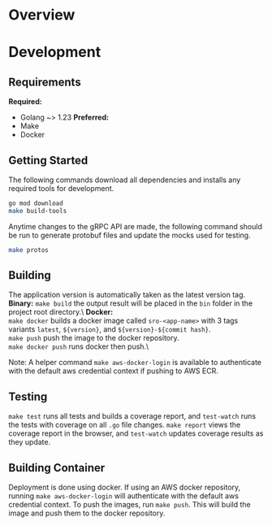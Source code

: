 # Overview


# Development
## Requirements
**Required:**
* Golang ~> 1.23
**Preferred:**
* Make
* Docker

## Getting Started
The following commands download all dependencies and installs any required tools for development.
```bash
go mod download
make build-tools
```

Anytime changes to the gRPC API are made, the following command should be run to generate protobuf files and update the mocks used for testing.
```bash
make protos
```

## Building
The application version is automatically taken as the latest version tag.
**Binary:** `make build` the output result will be placed in the `bin` folder in the project root directory.\ 
**Docker:** \
    `make docker` builds a docker image called `sro-<app-name>` with 3 tags variants `latest`, `${version}`, and `${version}-${commit hash}`.\
    `make push` push the image to the docker repository.\
    `make docker push` runs docker then push.\

Note: A helper command `make aws-docker-login` is available to authenticate with the default aws credential context if pushing to AWS ECR.

## Testing
`make test` runs all tests and builds a coverage report, and `test-watch` runs the tests with coverage on all `.go` file changes.
`make report` views the coverage report in the browser, and `test-watch` updates coverage results as they update.

## Building Container
Deployment is done using docker. If using an AWS docker repository, running `make aws-docker-login` will authenticate with the default aws credential context. To push the images, run `make push`. This will build the image and push them to the docker repository.

